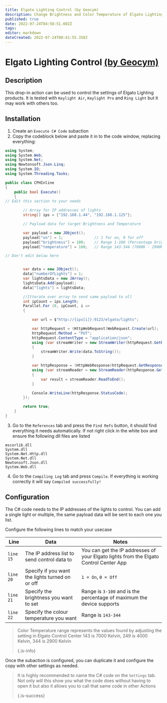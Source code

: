 ```yaml
---
title: Elgato Lighting Control (by Geocym)
description: Change Brightness and Color Temperature of Elgato Lighting.
published: true
date: 2022-07-24T04:58:51.602Z
tags: 
editor: markdown
dateCreated: 2022-07-24T00:41:55.358Z
---
```


# Elgato Lighting Control [(by Geocym)](https://www.twitch.tv/geocym)

## Description

This drop-in action can be used to control the settings of Elgato Lighting products. It is tested with `Keylight Air`, `Keylight Pro` and `Ring Light` but it may work with others too.

## Installation

1. Create an `Execute C# Code` subaction
2. Copy the codeblock below and paste it in to the code window, replacing everything:


```cs
using System;
using System.Web;
using System.Net;
using Newtonsoft.Json.Linq;
using System.IO;
using System.Threading.Tasks;

public class CPHInline
{
    public bool Execute()
    {
// Edit this section to your needs

        // Array for IP addresses of lights
        string[] ips = {"192.168.1.44", "192.168.1.125"};

        // Payload data for target Brightness and Temperature

        var payload = new JObject();
        payload["on"] = 1;              // 1 for on, 0 for off
        payload["brightness"] = 100;    // Range 1-100 (Percentage brightness)
        payload["temperature"] = 160;   // Range 143-344 (7000K - 2900K)

// Don't edit below here


        var data = new JObject();
        data["numberOfLights"] = 1;
        var lightsData = new JArray();
        lightsData.Add(payload);
        data["lights"] = lightsData;

        //Itterate over array to send same payload to all
        int ipCount = ips.Length;
        Parallel.For (0, ipCount, i =>
        {

            var url = $"http://{ips[i]}:9123/elgato/lights";

            var httpRequest = (HttpWebRequest)WebRequest.Create(url);
            httpRequest.Method = "PUT";
            httpRequest.ContentType = "application/json";
            using (var streamWriter = new StreamWriter(httpRequest.GetRequestStream()))
            {
                streamWriter.Write(data.ToString());
            }

            var httpResponse = (HttpWebResponse)httpRequest.GetResponse();
            using (var streamReader = new StreamReader(httpResponse.GetResponseStream()))
            {
                var result = streamReader.ReadToEnd();
            }

            Console.WriteLine(httpResponse.StatusCode);
        });

        return true;
    }
}
```


3. Go to the `References` tab and press the `Find Refs` button, it should find everything it needs automatically. If not right click in the white box and ensure the following dll files are listed
```
mscorlib.dll
System.dll
System.Net.Http.dll
System.Net.dll
Newtonsoft.Json.dll
System.Web.dll
```

4. Go to the `Compiling Log` tab and press `Compile`. If everything is working correctly it will say `Compiled successfully!`




## Configuration


The C# code needs to the IP addresses of the lights to control. You can add a single light or multiple, the same payload data will be sent to each one you list.

Configure the following lines to match your usecase


| Line      | Data                                            | Notes                                                                                 |
| --------- | ----------------------------------------------- | ------------------------------------------------------------------------------------- |
| `line 15` | The IP address list to send control data to     | You can get the IP addresses of your Elgato lights from the Elgato Control Center App |
| `line 20` | Specify if you want the lights turned on or off | `1 = On`, `0 = Off`                                                                   |
| `line 21` | Specify the brightness you want to set          | Range is `3-100` and is the percentage of maximum the device supports                 |
| `line 22` | Specify the colour temperature you want         | Range is `143-344`                                                                    |


> Color Temperature range represents the values found by adjusting the setting in Elgato Control Center 143 is 7000 Kelvin, 249 is 4000 Kelvin, 344 is 2900 Kelvin 
> 
> {.is-info}

Once the subaction is configured, you can duplicate it and configure the copy with other settings as needed.

> It is highly recommended to name the C# code on the `Settings` tab. Not only will this show you what the code does without having to open it but also it allows you to call that same code in other Actions 
> 
> {.is-success}

